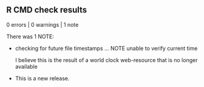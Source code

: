 ## R CMD check results

0 errors | 0 warnings | 1 note

There was 1 NOTE:

* checking for future file timestamps ... NOTE
  unable to verify current time
  
  I believe this is the result of a world clock web-resource that is no longer available

* This is a new release.
